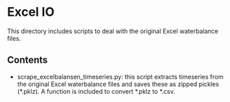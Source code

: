 # Excel IO

This directory includes scripts to deal with the original Excel waterbalance files.

## Contents

- scrape_excelbalansen_timeseries.py: this script extracts timeseries from the original Excel waterbalance files and saves these as zipped pickles (*.pklz). A function is included to convert *.pklz to *.csv.


